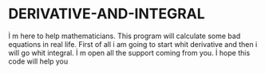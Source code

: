 # DERIVATIVE-AND-INTEGRAL
İ m here to help  mathematicians. This program will calculate some bad equations in real life.
First of all i am going to start whit derivative and then i will go whit integral.
İ m open all the support coming from you.
İ hope this code will help you
